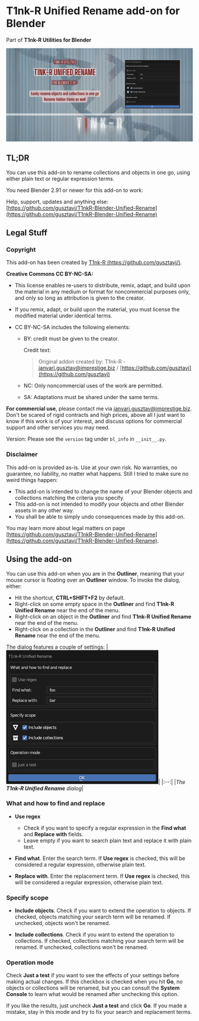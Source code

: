 # T1nk-R Unified Rename add-on for Blender

Part of **T1nk-R Utilities for Blender**

![Repo card of the add-on](art/repo-card-unified-rename.png)

## TL;DR

You can use this add-on to rename collections and objects in one go, using either plain text or regular expression terms.

You need Blender 2.91 or newer for this add-on to work:

Help, support, updates and anything else: [https://github.com/gusztavj/T1nkR-Blender-Unified-Rename](https://github.com/gusztavj/T1nkR-Blender-Unified-Rename)

## Legal Stuff

### Copyright

This add-on has been created by [T1nk-R (https://github.com/gusztavj/)](https://github.com/gusztavj/).

**Creative Commons CC BY-NC-SA:**

* This license enables re-users to distribute, remix, adapt, and build upon the material in any medium or format for noncommercial purposes only, and only so long as attribution is given to the creator.
* If you remix, adapt, or build upon the material, you must license the modified material under identical terms.

* CC BY-NC-SA includes the following elements:

  * BY: credit must be given to the creator.

    Credit text:
    > Original addon created by: T1nk-R - [janvari.gusztav@imprestige.biz](mailto:janvari.gusztav@imprestige.biz) / [https://github.com/gusztavj](https://github.com/gusztavj)

  * NC: Only noncommercial uses of the work are permitted.
  * SA: Adaptations must be shared under the same terms.

**For commercial use**, please contact me via [janvari.gusztav@imprestige.biz](mailto:janvari.gusztav@imprestige.biz). Don't be scared of
rigid contracts and high prices, above all I just want to know if this work is of your interest, and discuss options for commercial support and other services you may need.

Version: Please see the `version` tag under `bl_info` in `__init__.py`.

### Disclaimer

This add-on is provided as-is. Use at your own risk. No warranties, no guarantee, no liability, no matter what happens. Still I tried to make sure no weird things happen:

* This add-on is intended to change the name of your Blender objects and collections matching the criteria you specify.
* This add-on is not intended to modify your objects and other Blender assets in any other way.
* You shall be able to simply undo consequences made by this add-on.

You may learn more about legal matters on page [https://github.com/gusztavj/T1nkR-Blender-Unified-Rename](https://github.com/gusztavj/T1nkR-Blender-Unified-Rename).

## Using the add-on

You can use this add-on when you are in the **Outliner**, meaning that your mouse cursor is floating over an **Outliner** window. To invoke the dialog, either:

* Hit the shortcut, **CTRL+SHIFT+F2** by default.
* Right-click on some empty space in the **Outliner** and find **T1nk-R Unified Rename** near the end of the menu.
* Right-click on an object in the **Outliner** and find **T1nk-R Unified Rename** near the end of the menu.
* Right-click on a collection in the **Outliner** and find **T1nk-R Unified Rename** near the end of the menu.

The dialog features a couple of settings:
|![Screenshot of the add-on's dialog](art/add-on-dialog.png)|
|:--:|
|_The **T1nk-R Unified Rename** dialog_|

### What and how to find and replace

* **Use regex**
  * Check if you want to specify a regular expression in the **Find what** and **Replace with** fields.
  * Leave empty if you want to search plain text and replace it with plain text.

* **Find what**. Enter the search term. If **Use regex** is checked, this will be considered a regular expression, otherwise plain text.

* **Replace with**. Enter the replacement term. If **Use regex** is checked, this will be considered a regular expression, otherwise plain text.

### Specify scope

* **Include objects**. Check if you want to extend the operation to objects. If checked, objects matching your search term will be renamed. If unchecked, objects won't be renamed.

* **Include collections**. Check if you want to extend the operation to collections. If checked, collections matching your search term will be renamed. If unchecked, collections won't be renamed.

### Operation mode

Check **Just a test** if you want to see the effects of your settings before making actual changes. If this checkbox is checked when you hit **Go**, no objects or collections will be renamed, but you can consult the **System Console** to learn what would be renamed after unchecking this option.

If you like the results, just uncheck **Just a test** and click **Go**. If you made a mistake, stay in this mode and try to fix your search and replacement terms.
